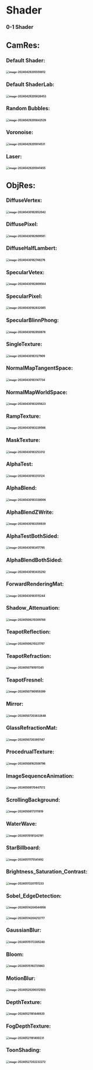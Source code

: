 # Shader
#### 0-1 Shader



## CamRes:

#### Default Shader:

#### <img src="./Pictures/image-20240429205559812.png" alt="image-20240429205559812" style="zoom: 50%;" /> 

#### Default ShaderLab:

#### <img src="./Pictures/image-20240429205828453.png" alt="image-20240429205828453" style="zoom: 50%;" />

#### Random Bubbles:

#### <img src="./Pictures/image-20240429205842529.png" alt="image-20240429205842529" style="zoom: 50%;" /> 

#### Voronoise:

#### <img src="./Pictures/image-20240429205914531.png" alt="image-20240429205914531" style="zoom: 50%;" /> 

#### Laser:

#### <img src="./Pictures/image-20240429205941455.png" alt="image-20240429205941455" style="zoom: 50%;" />



## ObjRes:

#### DiffuseVertex:

#### <img src="./Pictures/image-20240430182652042.png" alt="image-20240430182652042" style="zoom:50%;" />

#### DiffusePixel:

#### <img src="./Pictures/image-20240430182609581.png" alt="image-20240430182609581" style="zoom:50%;" />

#### DiffuseHalfLambert:

#### <img src="./Pictures/image-20240430182748276.png" alt="image-20240430182748276" style="zoom:50%;" />

#### SpecularVetex:

#### <img src="./Pictures/image-20240430182809564.png" alt="image-20240430182809564" style="zoom:50%;" />

#### SpecularPixel:

#### <img src="./Pictures/image-20240430182832085.png" alt="image-20240430182832085" style="zoom:50%;" />

#### SpecularBlinnPhong:

#### <img src="./Pictures/image-20240430182850878.png" alt="image-20240430182850878" style="zoom:50%;" />

#### SingleTexture:

#### <img src="./Pictures/image-20240430183127909.png" alt="image-20240430183127909" style="zoom:50%;" />

#### NormalMapTangentSpace:

#### <img src="./Pictures/image-20240430183147734.png" alt="image-20240430183147734" style="zoom:50%;" />

#### NormalMapWorldSpace:

#### <img src="./Pictures/image-20240430183205623.png" alt="image-20240430183205623" style="zoom:50%;" />

#### RampTexture:

#### <img src="./Pictures/image-20240430183229566.png" alt="image-20240430183229566" style="zoom:50%;" />

#### MaskTexture:

#### <img src="./Pictures/image-20240430183253312.png" alt="image-20240430183253312" style="zoom:50%;" />

#### AlphaTest:

#### <img src="./Pictures/image-20240430183313124.png" alt="image-20240430183313124" style="zoom:50%;" />

#### AlphaBlend:

#### <img src="./Pictures/image-20240430183338006.png" alt="image-20240430183338006" style="zoom:50%;" />

#### AlphaBlendZWrite:

#### <img src="./Pictures/image-20240430183356939.png" alt="image-20240430183356939" style="zoom:50%;" />

#### AlphaTestBothSided:

#### <img src="./Pictures/image-20240430183417795.png" alt="image-20240430183417795" style="zoom:50%;" />

#### AlphaBlendBothSided:

#### <img src="./Pictures/image-20240430183435292.png" alt="image-20240430183435292" style="zoom:50%;" />

#### ForwardRenderingMat:

#### <img src="./Pictures/image-20240430183515244.png" alt="image-20240430183515244" style="zoom:50%;" />

#### Shadow_Attenuation:

#### <img src="./Pictures/image-20240506210309788.png" alt="image-20240506210309788" style="zoom:50%;" />

#### TeapotReflection:

#### <img src="./Pictures/image-20240506210221787.png" alt="image-20240506210221787" style="zoom:50%;" />

#### TeapotRefraction:

#### <img src="./Pictures/image-20240507181011345.png" alt="image-20240507181011345" style="zoom:50%;" />

#### TeapotFresnel:

#### <img src="./Pictures/image-20240507180959399.png" alt="image-20240507180959399" style="zoom:50%;" />

#### Mirror:

#### <img src="./Pictures/image-20240507203832648.png" alt="image-20240507203832648" style="zoom:50%;" />

#### GlassRefractionMat:

#### <img src="./Pictures/image-20240507203951147.png" alt="image-20240507203951147" style="zoom:50%;" />

#### ProcedrualTexture:

#### <img src="./Pictures/image-20240508162508796.png" alt="image-20240508162508796" style="zoom:50%;" />

#### ImageSequenceAnimation:

#### <img src="./Pictures/image-20240508170447572.png" alt="image-20240508170447572" style="zoom:50%;" />

#### ScrollingBackground:

#### <img src="./Pictures/image-20240508173111819.png" alt="image-20240508173111819" style="zoom:50%;" />

#### WaterWave:

#### <img src="./Pictures/image-20240510181242191.png" alt="image-20240510181242191" style="zoom:50%;" />

#### StarBillboard:

#### <img src="./Pictures/image-20240511175541492.png" alt="image-20240511175541492" style="zoom:50%;" />

#### Brightness_Saturation_Contrast:

#### <img src="./Pictures/image-20240513201151233.png" alt="image-20240513201151233" style="zoom:50%;" />

#### Sobel_EdgeDetection:

#### <img src="./Pictures/image-20240514204544956.png" alt="image-20240514204544956" style="zoom:50%;" />

#### <img src="./Pictures/image-20240514204212777.png" alt="image-20240514204212777" style="zoom:50%;" />

#### GaussianBlur:

#### <img src="./Pictures/image-20240515172305240.png" alt="image-20240515172305240" style="zoom:50%;" />

#### Bloom:

#### <img src="./Pictures/image-20240515192725663.png" alt="image-20240515192725663" style="zoom:50%;" />

#### MotionBlur:

#### <img src="./Pictures/image-20240520200312503.png" alt="image-20240520200312503" style="zoom:50%;" />

#### DepthTexture:

#### <img src="./Pictures/image-20240521181446920.png" alt="image-20240521181446920" style="zoom:50%;" />

#### FogDepthTexture:

#### <img src="./Pictures/image-20240521181400231.png" alt="image-20240521181400231" style="zoom:50%;" />

#### ToonShading:

#### <img src="./Pictures/image-20240527202232272.png" alt="image-20240527202232272" style="zoom:50%;" />
